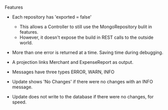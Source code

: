 


Features 
* Each repository has 'exported = false'
  * This allows a Controller to still use the MongoRepository bulit in features.
  * However, it doesn't expose the build in REST calls to the outside world.
* More than one error is returned at a time.  Saving time during debugging. 
* A projection links Merchant and ExpenseReport as output.

* Messages have three types ERROR, WARN, INFO

* Update shows 'No Changes' if there were no changes with an INFO message.
* Update does not write to the database if there were no changes, for speed.

